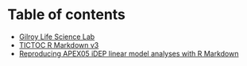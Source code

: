 # Table of contents

* [Gilroy Life Science Lab](README.md)
* [TICTOC R Markdown v3](tictoc-r-markdown-v3.md)
* [Reproducing APEX05 iDEP linear model analyses with R Markdown](reproducing-apex05-idep-linear-model-analyses-with-r-markdown.md)
